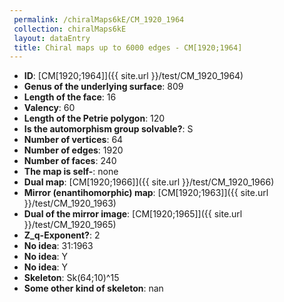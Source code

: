 ```yaml
--- 
 permalink: /chiralMaps6kE/CM_1920_1964 
 collection: chiralMaps6kE
 layout: dataEntry
 title: Chiral maps up to 6000 edges - CM[1920;1964]
---
```


- **ID**: [CM[1920;1964]]({{ site.url }}/test/CM_1920_1964)
- **Genus of the underlying surface**: 809
- **Length of the face**: 16
- **Valency**: 60
- **Length of the Petrie polygon**: 120
- **Is the automorphism group solvable?**: S
- **Number of vertices**: 64
- **Number of edges**: 1920
- **Number of faces**: 240
- **The map is self-**: none
- **Dual map**: [CM[1920;1966]]({{ site.url }}/test/CM_1920_1966)
- **Mirror (enantihomorphic) map**: [CM[1920;1963]]({{ site.url }}/test/CM_1920_1963)
- **Dual of the mirror image**: [CM[1920;1965]]({{ site.url }}/test/CM_1920_1965)
- **Z_q-Exponent?**: 2
- **No idea**:  31:1963
- **No idea**: Y
- **No idea**: Y
- **Skeleton**: Sk(64;10)^15
- **Some other kind of skeleton**: nan
